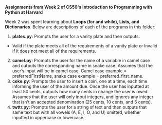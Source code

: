 **Assignments from Week 2 of CS50's Introduction to Programming with Python at Harvard**

Week 2 was spent learning about **Loops (for and while), Lists, and Dictionaries**. Below are descriptions of each of the programs in this folder:

1. **plates.py**: Prompts the user for a vanity plate and then outputs: 
- Valid if the plate meets all of the requirements of a vanity plate or Invalid if it does not meet all of the requirements.
2. **camel.py**: Prompts the user for the name of a variable in camel case and outputs the corresponding name in snake case. Assumes that the user’s input will be in camel case. Camel case example = preferredFirstName, snake case example = preferred_first_name.
3. **coke.py**: Prompts the user to insert a coin, one at a time, each time informing the user of the amount due. Once the user has inputted at least 50 cents, outputs how many cents in change the user is owed. Assumes that the user will only input integers, and ignores any integer that isn’t an accepted denomination (25 cents, 10 cents, and 5 cents).
4. **twttr.py**: Prompts the user for a string of text and then outputs that same text but with all vowels (A, E, I, O, and U) omitted, whether inputted in uppercase or lowercase.


